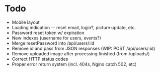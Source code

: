 # Todo

* Mobile layout
* Loading indication -- reset email, login?, picture update, etc.
* Password reset token w/ expiration
* New indexes (username for users, events?)
* Merge resetPassword into /api/users/:id
* Remove id and pass from JSON responses (WIP: POST /api/users/:id)
* Remove uploaded image after processing finished (from /uploads/)
* Correct HTTP status codes
* Proper error return system (incl. 404s, Nginx catch 502, etc)